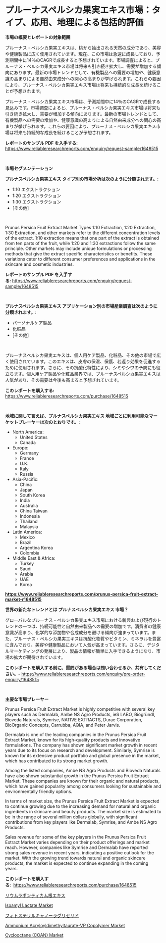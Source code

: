 <p><h1>プルーナスペルシカ果実エキス市場：タイプ、応用、地理による包括的評価</h1></p><p><strong>市場の概要とレポートの対象範囲</strong></p>
<p><p>プルーナス・ペルシカ果実エキスは、桃から抽出される天然の成分であり、美容や健康製品に広く使用されています。現在、この市場は急速に成長しており、予測期間中に14％のCAGRで成長すると予想されています。市場調査によると、プルーナス・ペルシカ果実エキス市場は将来も引き続き拡大し、需要が増加する傾向にあります。最新の市場トレンドとして、有機製品への需要の増加や、健康意識の高まりによる自然由来成分への関心の高まりが挙げられます。これらの要因により、プルーナス・ペルシカ果実エキス市場は将来も持続的な成長を続けることが予想されます。</p><p>プルーナス・ペルシカ果実エキス市場は、予測期間中に14％のCAGRで成長する見込みです。市場調査によると、プルーナス・ペルシカ果実エキス市場は将来も引き続き拡大し、需要が増加する傾向にあります。最新の市場トレンドとして、有機製品への需要の増加や、健康意識の高まりによる自然由来成分への関心の高まりが挙げられます。これらの要因により、プルーナス・ペルシカ果実エキス市場は将来も持続的な成長を続けることが予想されます。</p></p>
<p><strong>レポートのサンプル PDF を入手する:</strong> <a href="https://www.reliableresearchreports.com/enquiry/request-sample/1648515">https://www.reliableresearchreports.com/enquiry/request-sample/1648515</a></p>
<p>&nbsp;</p>
<p><strong>市場セグメンテーション</strong></p>
<p><strong>プルナスペルシカ果実エキス タイプ別の市場分析は次のように分類されます。:</strong></p>
<p><ul><li>1:10 エクストラクション</li><li>1:20 エクストラクション</li><li>1:30 エクストラクション</li><li>[その他]</li></ul></p>
<p>&nbsp;</p>
<p><p>Prunus Persica Fruit Extract Market Types 1:10 Extraction, 1:20 Extraction, 1:30 Extraction, and other markets refer to the different concentration levels of the extract. 1:10 extraction means that one part of the extract is obtained from ten parts of the fruit, while 1:20 and 1:30 extractions follow the same principle. Other markets may include unique formulations or processing methods that give the extract specific characteristics or benefits. These variations cater to different consumer preferences and applications in the skincare and cosmetic industries.</p></p>
<p><strong>レポートのサンプル PDF を入手する:</strong>&nbsp;<a href="https://www.reliableresearchreports.com/enquiry/request-sample/1648515">https://www.reliableresearchreports.com/enquiry/request-sample/1648515</a></p>
<p>&nbsp;</p>
<p><strong> プルナスペルシカ果実エキス アプリケーション別の市場産業調査は次のように分類されます。:</strong></p>
<p><ul><li>パーソナルケア製品</li><li>化粧品</li><li>[その他]</li></ul></p>
<p>&nbsp;</p>
<p><p>プルーナスペルシカ果実エキスは、個人用ケア製品、化粧品、その他の市場で広く使用されています。このエキスは、皮膚の保湿、保護、若返り効果を促進するために使用されます。さらに、その抗酸化特性により、シミやシワの予防にも役立ちます。個人用ケア製品や化粧品業界では、プルーナスペルシカ果実エキスは人気があり、その需要は今後も高まると予想されています。</p></p>
<p><strong>このレポートを購入する:</strong>&nbsp; <a href="https://www.reliableresearchreports.com/purchase/1648515">https://www.reliableresearchreports.com/purchase/1648515</a></p>
<p>&nbsp;</p>
<p><strong>地域に関して言えば、プルナスペルシカ果実エキス 地域ごとに利用可能なマーケットプレーヤーは次のとおりです。:</strong></p>
<p><ul>
    <li>
        North America:
        <ul>
            <li>United States</li>
            <li>Canada</li>
        </ul>
    </li>
    <li>
        Europe:
        <ul>
            <li>Germany</li>
            <li>France</li>
            <li>U.K.</li>
            <li>Italy</li>
            <li>Russia</li>
        </ul>
    </li>
    <li>
        Asia-Pacific:
        <ul>
            <li>China</li>
            <li>Japan</li>
            <li>South Korea</li>
            <li>India</li>
            <li>Australia</li>
            <li>China Taiwan</li>
            <li>Indonesia</li>
            <li>Thailand</li>
            <li>Malaysia</li>
        </ul>
    </li>
    <li>
        Latin America:
        <ul>
            <li>Mexico</li>
            <li>Brazil</li>
            <li>Argentina Korea</li>
            <li>Colombia</li>
        </ul>
    </li>
    <li>
        Middle East & Africa:
        <ul>
            <li>Turkey</li>
            <li>Saudi</li>
            <li>Arabia</li>
            <li>UAE</li>
            <li>Korea</li>
        </ul>
    </li>
    </ul></p>
<p><strong><a href="https://www.reliableresearchreports.com/prunus-persica-fruit-extract-market-r1648515">https://www.reliableresearchreports.com/prunus-persica-fruit-extract-market-r1648515</a></strong>&nbsp;</p>
<p><strong>世界の新たなトレンドとは プルナスペルシカ果実エキス 市場？</strong></p>
<p><p>グローバルなプルーナス・ペルシカ果実エキス市場における新興および現行のトレンドの一つは、持続可能性と自然由来製品への需要の増加です。消費者の健康意識が高まり、化学的な添加物や合成成分を避ける傾向が強まっています。また、プルーナス・ペルシカ果実エキスは抗酸化物質やビタミン、ミネラルを豊富に含んでおり、美容や健康製品において人気が高まっています。さらに、デジタルマーケティングの発展により、製品の情報が簡単に入手できるようになり、市場の拡大が期待されています。</p></p>
<p><strong>このレポートを購入する前に、質問がある場合は問い合わせるか、共有してください。</strong>- <a href="https://www.reliableresearchreports.com/enquiry/pre-order-enquiry/1648515">https://www.reliableresearchreports.com/enquiry/pre-order-enquiry/1648515</a></p>
<p>&nbsp;</p>
<p><strong>主要な市場プレーヤー</strong></p>
<p><p>Prunus Persica Fruit Extract Market is highly competitive with several key players such as Dermalab, Ambe NS Agro Products, ieS LABO, Biogründl, Bioveda Naturals, Symrise, NATIVE EXTRACTS, Durae Corporation, BioOrganic Concepts, Carrubba, AQIA, and Peter Jarvis. </p><p>Dermalab is one of the leading companies in the Prunus Persica Fruit Extract Market, known for its high-quality products and innovative formulations. The company has shown significant market growth in recent years due to its focus on research and development. Similarly, Symrise is known for its extensive product portfolio and global presence in the market, which has contributed to its strong market growth.</p><p>Among the listed companies, Ambe NS Agro Products and Bioveda Naturals have also shown substantial growth in the Prunus Persica Fruit Extract Market. These companies are known for their organic and natural products, which have gained popularity among consumers looking for sustainable and environmentally friendly options.</p><p>In terms of market size, the Prunus Persica Fruit Extract Market is expected to continue growing due to the increasing demand for natural and organic ingredients in skincare and beauty products. The market size is estimated to be in the range of several million dollars globally, with significant contributions from key players like Dermalab, Symrise, and Ambe NS Agro Products. </p><p>Sales revenue for some of the key players in the Prunus Persica Fruit Extract Market varies depending on their product offerings and market reach. However, companies like Symrise and Dermalab have reported strong sales revenue in recent years, indicating a positive outlook for the market. With the growing trend towards natural and organic skincare products, the market is expected to continue expanding in the coming years.</p></p>
<p><strong>このレポートを購入する:</strong>&nbsp;&nbsp;<a href="https://www.reliableresearchreports.com/purchase/1648515">https://www.reliableresearchreports.com/purchase/1648515</a></p>
<p><p><a href="https://github.com/roulaayoub-saad/Market-Research-Report-List-1/blob/main/421488928233.md">リウムラポンティカム根エキス</a></p><p><a href="https://issuu.com/reportprime-2/docs/isoamyl-lactate-market-size-2030.pptx">Isoamyl Lactate Market</a></p><p><a href="https://github.com/zjkmgcs938405/Market-Research-Report-List-1/blob/main/469822928236.md">フィトステリルキャノーラグリセリド</a></p><p><a href="https://www.linkedin.com/pulse/ammonium-acryloyldimethyltaurate-vp-copolymer-market-research-3lnme?trackingId=nz0nypdzBioNjXm3JcipKg%3D%3D">Ammonium Acryloyldimethyltaurate-VP Copolymer Market</a></p><p><a href="https://www.linkedin.com/pulse/cyclooctane-coan-market-size-furnishes-valuable-information-xlv7e?trackingId=sc1Y%2BgMh%2Ftu26z0sZrcCgg%3D%3D">Cyclooctane (COAN) Market</a></p></p>
